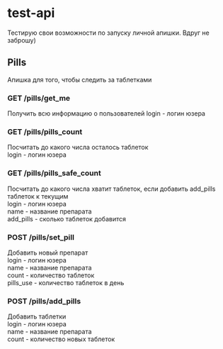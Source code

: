 # test-api
Тестирую свои возможности по запуску личной апишки. Вдруг не заброшу)

## Pills
Апишка для того, чтобы следить за таблетками
### GET /pills/get_me
Получить всю информацию о пользователей 
login - логин юзера
### GET /pills/pills_count
Посчитать до какого числа осталось таблеток  
login - логин юзера
### GET /pills/pills_safe_count
Посчитать до какого числа хватит таблеток, если добавить add_pills таблеток к текущим  
login - логин юзера  
name - название препарата  
add_pills - сколько таблеток добавится
### POST /pills/set_pill
Добавить новый препарат  
login - логин юзера  
name - название препарата  
count - количество таблеток  
pills_use - количество таблеток в день
### POST /pills/add_pills
Добавить таблетки  
login - логин юзера  
name - название препарата  
count - количество новых таблеток